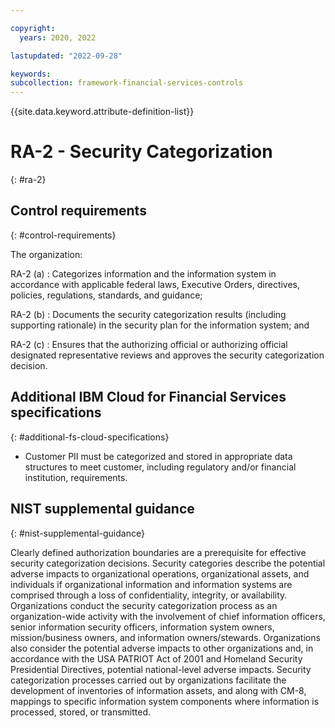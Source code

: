 ```yaml
---

copyright:
  years: 2020, 2022

lastupdated: "2022-09-28"

keywords: 
subcollection: framework-financial-services-controls
---
```


{{site.data.keyword.attribute-definition-list}}

         
# RA-2 - Security Categorization
{: #ra-2}

## Control requirements
{: #control-requirements}

The organization:

RA-2 (a)
    : Categorizes information and the information system in accordance with applicable federal laws, Executive Orders, directives, policies, regulations, standards, and guidance;

RA-2 (b)
    : Documents the security categorization results (including supporting rationale) in the security plan for the information system; and

RA-2 (c)
    : Ensures that the authorizing official or authorizing official designated representative reviews and approves the security categorization decision.

## Additional IBM Cloud for Financial Services specifications
{: #additional-fs-cloud-specifications}

- Customer PII must be categorized and stored in appropriate data structures to meet customer, including regulatory and/or financial institution, requirements.

## NIST supplemental guidance
{: #nist-supplemental-guidance}

Clearly defined authorization boundaries are a prerequisite for effective security categorization decisions. Security categories describe the potential adverse impacts to organizational operations, organizational assets, and individuals if organizational information and information systems are comprised through a loss of confidentiality, integrity, or availability. Organizations conduct the security categorization process as an organization-wide activity with the involvement of chief information officers, senior information security officers, information system owners, mission/business owners, and information owners/stewards. Organizations also consider the potential adverse impacts to other organizations and, in accordance with the USA PATRIOT Act of 2001 and Homeland Security Presidential Directives, potential national-level adverse impacts. Security categorization processes carried out by organizations facilitate the development of inventories of information assets, and along with CM-8, mappings to specific information system components where information is processed, stored, or transmitted.



